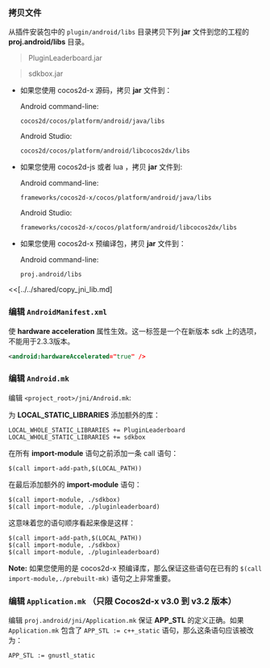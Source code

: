 ### 拷贝文件
从插件安装包中的 `plugin/android/libs` 目录拷贝下列 __jar__ 文件到您的工程的 __proj.android/libs__ 目录。


> PluginLeaderboard.jar

> sdkbox.jar


* 如果您使用 cocos2d-x 源码，拷贝 __jar__ 文件到：

	Android command-line:
	```
	cocos2d/cocos/platform/android/java/libs
	```

	Android Studio:
	```
	cocos2d/cocos/platform/android/libcocos2dx/libs
	```

* 如果您使用 cocos2d-js 或者 lua ，拷贝 __jar__ 文件到:

	Android command-line:
	```
	frameworks/cocos2d-x/cocos/platform/android/java/libs
	```

	Android Studio:
	```
	frameworks/cocos2d-x/cocos/platform/android/libcocos2dx/libs
	```

* 如果您使用 cocos2d-x 预编译包，拷贝 __jar__ 文件到：

	Android command-line:
	```
	proj.android/libs
	```

<<[../../shared/copy_jni_lib.md]


### 编辑 `AndroidManifest.xml`

使 __hardware acceleration__ 属性生效。这一标签是一个在新版本 sdk 上的选项，不能用于2.3.3版本。
```xml
<android:hardwareAccelerated="true" />
```

### 编辑 `Android.mk`
编辑 `<project_root>/jni/Android.mk`:

为 __LOCAL_STATIC_LIBRARIES__ 添加额外的库：
```
LOCAL_WHOLE_STATIC_LIBRARIES += PluginLeaderboard
LOCAL_WHOLE_STATIC_LIBRARIES += sdkbox
```

在所有 __import-module__ 语句之前添加一条 call 语句：
```
$(call import-add-path,$(LOCAL_PATH))
```

在最后添加额外的 __import-module__ 语句：
```
$(call import-module, ./sdkbox)
$(call import-module, ./pluginleaderboard)
```

这意味着您的语句顺序看起来像是这样：
```
$(call import-add-path,$(LOCAL_PATH))
$(call import-module, ./sdkbox)
$(call import-module, ./pluginleaderboard)
```

  __Note:__ 如果您使用的是 cocos2d-x 预编译库，那么保证这些语句在已有的 `$(call import-module,./prebuilt-mk)` 语句之上非常重要。

### 编辑 `Application.mk` （只限 Cocos2d-x v3.0 到 v3.2 版本）
编辑 `proj.android/jni/Application.mk` 保证 __APP_STL__ 的定义正确。如果 `Application.mk` 包含了 `APP_STL := c++_static` 语句，那么这条语句应该被改为：
```
APP_STL := gnustl_static
```

